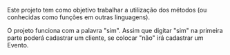 Este projeto tem como objetivo trabalhar a utilização dos métodos (ou conhecidas como funções em outras linguagens).

O projeto funciona com a palavra "sim". Assim que digitar "sim" na primeira parte poderá cadastrar um cliente, se colocar "não" irá cadastrar um Evento.
